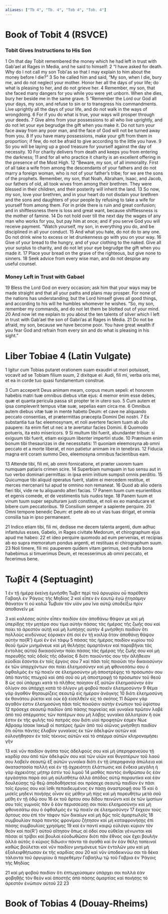 ```yaml
---
aliases: ["Tb 4", "Tb. 4", "Tob 4", "Tob. 4"]
---
```



# Book of Tobit 4 (RSVCE)

### Tobit Gives Instructions to His Son
1 On that day Tobit remembered the money which he had left in trust with Gabʹael at Rages in Media, and he said to himself:
2 “I have asked for death. Why do I not call my son Tobiʹas so that I may explain to him about the money before I die?”
3 So he called him and said, “My son, when I die, bury me, and do not neglect your mother. Honor her all the days of your life; do what is pleasing to her, and do not grieve her.
4 Remember, my son, that she faced many dangers for you while you were yet unborn. When she dies, bury her beside me in the same grave.
5 “Remember the Lord our God all your days, my son, and refuse to sin or to transgress his commandments. Live uprightly all the days of your life, and do not walk in the ways of wrongdoing.
6 For if you do what is true, your ways will prosper through your deeds.
7 Give alms from your possessions to all who live uprightly, and do not let your eye begrudge the gift when you make it. Do not turn your face away from any poor man, and the face of God will not be turned away from you.
8 If you have many possessions, make your gift from them in proportion; if few, do not be afraid to give according to the little you have.
9 So you will be laying up a good treasure for yourself against the day of necessity.
10 For charity delivers from death and keeps you from entering the darkness;
11 and for all who practice it charity is an excellent offering in the presence of the Most High.
12 “Beware, my son, of all immorality. First of all take a wife from among the descendants of your fathers and do not marry a foreign woman, who is not of your father’s tribe; for we are the sons of the prophets. Remember, my son, that Noah, Abraham, Isaac, and Jacob, our fathers of old, all took wives from among their brethren. They were blessed in their children, and their posterity will inherit the land.
13 So now, my son, love your brethren, and in your heart do not disdain your brethren and the sons and daughters of your people by refusing to take a wife for yourself from among them. For in pride there is ruin and great confusion; and in shiftlessness there is loss and great want, because shiftlessness is the mother of famine.
14 Do not hold over till the next day the wages of any man who works for you, but pay him at once; and if you serve God you will receive payment. “Watch yourself, my son, in everything you do, and be disciplined in all your conduct.
15 And what you hate, do not do to any one. Do not drink wine to excess or let drunkenness go with you on your way.
16 Give of your bread to the hungry, and of your clothing to the naked. Give all your surplus to charity, and do not let your eye begrudge the gift when you made it.
17 Place your bread on the grave of the righteous, but give none to sinners.
18 Seek advice from every wise man, and do not despise any useful counsel.
### Money Left in Trust with Gabael
19 Bless the Lord God on every occasion; ask him that your ways may be made straight and that all your paths and plans may prosper. For none of the nations has understanding; but the Lord himself gives all good things, and according to his will he humbles whomever he wishes. “So, my son, remember my commands, and do not let them be blotted out of your mind.
20 And now let me explain to you about the ten talents of silver which I left in trust with Gabʹael the son of Gabriʹas at Rages in Media.
21 Do not be afraid, my son, because we have become poor. You have great wealth if you fear God and refrain from every sin and do what is pleasing in his sight.”


# Liber Tobiae 4 (Latin Vulgate)

1 Igitur cum Tobias putaret orationem suam exaudiri ut mori potuisset, vocavit ad se Tobiam filium suum,
2 dixitque ei: Audi, fili mi, verba oris mei, et ea in corde tuo quasi fundamentum construe.

3 Cum acceperit Deus animam meam, corpus meum sepeli: et honorem habebis matri tuæ omnibus diebus vitæ ejus:
4 memor enim esse debes, quæ et quanta pericula passa sit propter te in utero suo.
5 Cum autem et ipsa compleverit tempus vitæ suæ, sepelias eam circa me.
6 Omnibus autem diebus vitæ tuæ in mente habeto Deum: et cave ne aliquando peccato consentias, et prætermittas præcepta Domini Dei nostri.
7 Ex substantia tua fac eleemosynam, et noli avertere faciem tuam ab ullo paupere: ita enim fiet ut nec a te avertatur facies Domini.
8 Quomodo potueris, ita esto misericors.
9 Si multum tibi fuerit, abundanter tribue: si exiguum tibi fuerit, etiam exiguum libenter impertiri stude.
10 Præmium enim bonum tibi thesaurizas in die necessitatis:
11 quoniam eleemosyna ab omni peccato et a morte liberat, et non patietur animam ire in tenebras.
12 Fiducia magna erit coram summo Deo, eleemosyna omnibus facientibus eam.

13 Attende tibi, fili mi, ab omni fornicatione, et præter uxorem tuam numquam patiaris crimen scire.
14 Superbiam numquam in tuo sensu aut in tuo verbo dominari permittas: in ipsa enim initium sumpsit omnis perditio.
15 Quicumque tibi aliquid operatus fuerit, statim ei mercedem restitue, et merces mercenarii tui apud te omnino non remaneat.
16 Quod ab alio oderis fieri tibi, vide ne tu aliquando alteri facias.
17 Panem tuum cum esurientibus et egenis comede, et de vestimentis tuis nudos tege.
18 Panem tuum et vinum tuum super sepulturam justi constitue, et noli ex eo manducare et bibere cum peccatoribus.
19 Consilium semper a sapiente perquire.
20 Omni tempore benedic Deum: et pete ab eo ut vias tuas dirigat, et omnia consilia tua in ipso permaneant.

21 Indico etiam tibi, fili mi, dedisse me decem talenta argenti, dum adhuc infantulus esses, Gabelo, in Rages civitate Medorum, et chirographum ejus apud me habeo:
22 et ideo perquire quomodo ad eum pervenias, et recipias ab eo supra memoratum pondus argenti, et restituas ei chirographum suum.
23 Noli timere, fili mi: pauperem quidem vitam gerimus, sed multa bona habebimus si timuerimus Deum, et recesserimus ab omni peccato, et fecerimus bene.


# Τωβίτ 4 (Septuagint)

1 ἐν τῇ ἡμέρᾳ ἐκείνῃ ἐμνήσθη Τωβιτ περὶ τοῦ ἀργυρίου οὗ παρέθετο Γαβαηλ ἐν Ῥάγοις τῆς Μηδίας
2 καὶ εἶπεν ἐν ἑαυτῷ ἐγὼ ᾐτησάμην θάνατον τί οὐ καλῶ Τωβιαν τὸν υἱόν μου ἵνα αὐτῷ ὑποδείξω πρὶν ἀποθανεῖν με

3 καὶ καλέσας αὐτὸν εἶπεν παιδίον ἐὰν ἀποθάνω θάψον με καὶ μὴ ὑπερίδῃς τὴν μητέρα σου τίμα αὐτὴν πάσας τὰς ἡμέρας τῆς ζωῆς σου καὶ ποίει τὸ ἀρεστὸν αὐτῇ καὶ μὴ λυπήσῃς αὐτήν
4 μνήσθητι παιδίον ὅτι πολλοὺς κινδύνους ἑόρακεν ἐπὶ σοὶ ἐν τῇ κοιλίᾳ ὅταν ἀποθάνῃ θάψον αὐτὴν πα{R'} ἐμοὶ ἐν ἑνὶ τάφῳ
5 πάσας τὰς ἡμέρας παιδίον κυρίου τοῦ θεοῦ ἡμῶν μνημόνευε καὶ μὴ θελήσῃς ἁμαρτάνειν καὶ παραβῆναι τὰς ἐντολὰς αὐτοῦ δικαιοσύνην ποίει πάσας τὰς ἡμέρας τῆς ζωῆς σου καὶ μὴ πορευθῇς ταῖς ὁδοῖς τῆς ἀδικίας
6 διότι ποιοῦντός σου τὴν ἀλήθειαν εὐοδίαι ἔσονται ἐν τοῖς ἔργοις σου
7 καὶ πᾶσι τοῖς ποιοῦσι τὴν δικαιοσύνην ἐκ τῶν ὑπαρχόντων σοι ποίει ἐλεημοσύνην καὶ μὴ φθονεσάτω σου ὁ ὀφθαλμὸς ἐν τῷ ποιεῖν σε ἐλεημοσύνην μὴ ἀποστρέψῃς τὸ πρόσωπόν σου ἀπὸ παντὸς πτωχοῦ καὶ ἀπὸ σοῦ οὐ μὴ ἀποστραφῇ τὸ πρόσωπον τοῦ θεοῦ
8 ὡς σοὶ ὑπάρχει κατὰ τὸ πλῆθος ποίησον ἐξ αὐτῶν ἐλεημοσύνην ἐὰν ὀλίγον σοι ὑπάρχῃ κατὰ τὸ ὀλίγον μὴ φοβοῦ ποιεῖν ἐλεημοσύνην
9 θέμα γὰρ ἀγαθὸν θησαυρίζεις σεαυτῷ εἰς ἡμέραν ἀνάγκης
10 διότι ἐλεημοσύνη ἐκ θανάτου ῥύεται καὶ οὐκ ἐᾷ εἰσελθεῖν εἰς τὸ σκότος
11 δῶρον γὰρ ἀγαθόν ἐστιν ἐλεημοσύνη πᾶσι τοῖς ποιοῦσιν αὐτὴν ἐνώπιον τοῦ ὑψίστου
12 πρόσεχε σεαυτῷ παιδίον ἀπὸ πάσης πορνείας καὶ γυναῖκα πρῶτον λαβὲ ἀπὸ τοῦ σπέρματος τῶν πατέρων σου μὴ λάβῃς γυναῖκα ἀλλοτρίαν ἣ οὐκ ἔστιν ἐκ τῆς φυλῆς τοῦ πατρός σου διότι υἱοὶ προφητῶν ἐσμεν Νωε Αβρααμ Ισαακ Ιακωβ οἱ πατέρες ἡμῶν ἀπὸ τοῦ αἰῶνος μνήσθητι παιδίον ὅτι οὗτοι πάντες ἔλαβον γυναῖκας ἐκ τῶν ἀδελφῶν αὐτῶν καὶ εὐλογήθησαν ἐν τοῖς τέκνοις αὐτῶν καὶ τὸ σπέρμα αὐτῶν κληρονομήσει γῆν

13 καὶ νῦν παιδίον ἀγάπα τοὺς ἀδελφούς σου καὶ μὴ ὑπερηφανεύου τῇ καρδίᾳ σου ἀπὸ τῶν ἀδελφῶν σου καὶ τῶν υἱῶν καὶ θυγατέρων τοῦ λαοῦ σου λαβεῖν σεαυτῷ ἐξ αὐτῶν γυναῖκα διότι ἐν τῇ ὑπερηφανίᾳ ἀπώλεια καὶ ἀκαταστασία πολλή καὶ ἐν τῇ ἀχρειότητι ἐλάττωσις καὶ ἔνδεια μεγάλη ἡ γὰρ ἀχρειότης μήτηρ ἐστὶν τοῦ λιμοῦ
14 μισθὸς παντὸς ἀνθρώπου ὃς ἐὰν ἐργάσηται παρὰ σοὶ μὴ αὐλισθήτω ἀλλὰ ἀπόδος αὐτῷ παραυτίκα καὶ ἐὰν δουλεύσῃς τῷ θεῷ ἀποδοθήσεταί σοι πρόσεχε σεαυτῷ παιδίον ἐν πᾶσι τοῖς ἔργοις σου καὶ ἴσθι πεπαιδευμένος ἐν πάσῃ ἀναστροφῇ σου
15 καὶ ὃ μισεῖς μηδενὶ ποιήσῃς οἶνον εἰς μέθην μὴ πίῃς καὶ μὴ πορευθήτω μετὰ σοῦ μέθη ἐν τῇ ὁδῷ σου
16 ἐκ τοῦ ἄρτου σου δίδου πεινῶντι καὶ ἐκ τῶν ἱματίων σου τοῖς γυμνοῖς πᾶν ὃ ἐὰν περισσεύσῃ σοι ποίει ἐλεημοσύνην καὶ μὴ φθονεσάτω σου ὁ ὀφθαλμὸς ἐν τῷ ποιεῖν σε ἐλεημοσύνην
17 ἔκχεον τοὺς ἄρτους σου ἐπὶ τὸν τάφον τῶν δικαίων καὶ μὴ δῷς τοῖς ἁμαρτωλοῖς
18 συμβουλίαν παρὰ παντὸς φρονίμου ζήτησον καὶ μὴ καταφρονήσῃς ἐπὶ πάσης συμβουλίας χρησίμης
19 καὶ ἐν παντὶ καιρῷ εὐλόγει κύριον τὸν θεὸν καὶ πα{R'} αὐτοῦ αἴτησον ὅπως αἱ ὁδοί σου εὐθεῖαι γένωνται καὶ πᾶσαι αἱ τρίβοι καὶ βουλαὶ εὐοδωθῶσιν διότι πᾶν ἔθνος οὐκ ἔχει βουλήν ἀλλὰ αὐτὸς ὁ κύριος δίδωσιν πάντα τὰ ἀγαθὰ καὶ ὃν ἐὰν θέλῃ ταπεινοῖ καθὼς βούλεται καὶ νῦν παιδίον μνημόνευε τῶν ἐντολῶν μου καὶ μὴ ἐξαλειφθήτωσαν ἐκ τῆς καρδίας σου
20 καὶ νῦν ὑποδεικνύω σοι τὰ δέκα τάλαντα τοῦ ἀργυρίου ἃ παρεθέμην Γαβαήλῳ τῷ τοῦ Γαβρια ἐν Ῥάγοις τῆς Μηδίας

21 καὶ μὴ φοβοῦ παιδίον ὅτι ἐπτωχεύσαμεν ὑπάρχει σοι πολλά ἐὰν φοβηθῇς τὸν θεὸν καὶ ἀποστῇς ἀπὸ πάσης ἁμαρτίας καὶ ποιήσῃς τὸ ἀρεστὸν ἐνώπιον αὐτοῦ
22 
23


# Book of Tobias 4 (Douay-Rheims)

